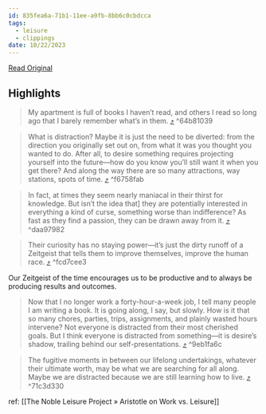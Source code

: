 ```yaml
---
id: 835fea6a-71b1-11ee-a9fb-8bb6c0cbdcca
tags:
  - leisure
  - clippings
date: 10/22/2023
---
```


[Read Original](https://www.theparisreview.org/blog/2023/08/23/in-this-essay-i-will-on-distraction)

## Highlights

> My apartment is full of books I haven’t read, and others I read so long ago that I barely remember what’s in them. [⤴️](https://omnivore.app/me/the-paris-review-in-this-essay-i-will-on-distraction-the-paris-r-18b5cf6fc29#64b81039-97be-4378-9138-7465936953f9)  ^64b81039

> What is distraction? Maybe it is just the need to be diverted: from the direction you originally set out on, from what it was you thought you wanted to do. After all, to desire something requires projecting yourself into the future—how do you know you’ll still want it when you get there? And along the way there are so many attractions, way stations, spots of time. [⤴️](https://omnivore.app/me/the-paris-review-in-this-essay-i-will-on-distraction-the-paris-r-18b5cf6fc29#f6758fab-a06a-495f-94c4-c82bc127e30a)  ^f6758fab

> In fact, at times they seem nearly maniacal in their thirst for knowledge. But isn’t the idea that\] they are potentially interested in everything a kind of curse, something worse than indifference? As fast as they find a passion, they can be drawn away from it. [⤴️](https://omnivore.app/me/the-paris-review-in-this-essay-i-will-on-distraction-the-paris-r-18b5cf6fc29#daa97982-3924-4f01-a372-3fca4d535c9c)  ^daa97982

> Their curiosity has no staying power—it’s just the dirty runoff of a Zeitgeist that tells them to improve themselves, improve the human race. [⤴️](https://omnivore.app/me/the-paris-review-in-this-essay-i-will-on-distraction-the-paris-r-18b5cf6fc29#fcd7cee3-f8b4-4c0e-b90e-1a20f00da980)  ^fcd7cee3

Our Zeitgeist of the time encourages us to be productive and to always be producing results and outcomes.

> Now that I no longer work a forty-hour-a-week job, I tell many people I am writing a book. It is going along, I say, but slowly. How is it that so many chores, parties, trips, assignments, and plainly wasted hours intervene? Not everyone is distracted from their most cherished goals. But I think everyone is distracted from something—it is desire’s shadow, trailing behind our self-presentations. [⤴️](https://omnivore.app/me/the-paris-review-in-this-essay-i-will-on-distraction-the-paris-r-18b5cf6fc29#9eb1fa6c-f3ea-4c37-afc2-29e68739b99a)  ^9eb1fa6c

> The fugitive moments in between our lifelong undertakings, whatever their ultimate worth, may be what we are searching for all along. Maybe we are distracted because we are still learning how to live. [⤴️](https://omnivore.app/me/the-paris-review-in-this-essay-i-will-on-distraction-the-paris-r-18b5cf6fc29#71c3d330-e024-4388-9309-e8e35a14f389)  ^71c3d330

ref:
[[The Noble Leisure Project » Aristotle on Work vs. Leisure]]